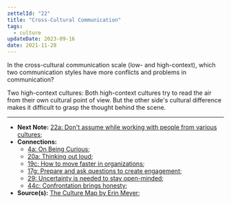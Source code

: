 ```yaml
---
zettelId: "22"
title: "Cross-Cultural Communication"
tags:
  - culture
updateDate: 2023-09-16
date: 2021-11-28
---
```


In the cross-cultural communication scale (low- and high-context), which two communication styles have more conflicts and problems in communication?

Two high-context cultures: Both high-context cultures try to read the air from their own cultural point of view. But the other side's cultural difference makes it difficult to grasp the thought behind the scene.

---

- **Next Note:** [22a: Don't assume while working with people from various cultures](/notes/22a/);
- **Connections:**
  - [4a: On Being Curious](/notes/4a/);
  - [20a: Thinking out loud](/notes/20a/);
  - [19c: How to move faster in organizations](/notes/19c/);
  - [17g: Prepare and ask questions to create engagement](/notes/17g/);
  - [29: Uncertainty is needed to stay open-minded](/notes/29/);
  - [44c: Confrontation brings honesty](/notes/44c/);
- **Source(s):** [The Culture Map by Erin Meyer](/books/high-productivity-and-clear-communication-in-different-cultures/);

